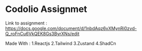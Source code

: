 # Codolio Assignmet

Link to assignment : https://docs.google.com/document/d/1nbdAqz6vXMynRi0zvd-Q_roFnCu6VkQEK8Gs3ByrXNs/edit

Made With :
1.Reactjs
2.Tailwind
3.Zustand
4.ShadCn
